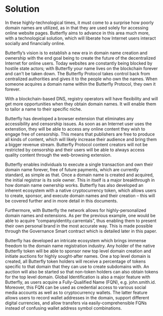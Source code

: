 # Solution

In these highly-technological times, it must come to a surprise how poorly domain names are utilized, as in that they are used solely for accessing online website pages. Butterfly aims to advance in this area much more, with a technological solution, which will liberate how Internet users interact socially and financially online. 

Butterfly’s vision is to establish a new era in domain name creation and ownership with the end goal being to create the future of the decentralized Internet for online users. Today websites are constantly being blocked by hostile state actors; with Butterfly your name lives on the blockchain forever and can't be taken down. The Butterfly Protocol takes control back from centralized authorities and gives it to the people who own the names. When someone acquires a domain name within the Butterfly Protocol, they own it forever.

With a blockchain-based DNS, registry operators will have flexibility and will get more opportunities when they obtain domain names. It will enable them to tailor a name to their specific niche. 

Butterfly has developed a browser extension that eliminates any accessibility and censorship issues. As soon as an Internet user uses the extenstion, they will be able to access any online content they wish to engage free of censorship. This means that publishers are free to produce all kinds of content, which will likely increase their audience and bring them a bigger revenue stream. Butterfly Protocol content creators will not be restricted by censorship and their users will be able to always access quality content through the web-browsing extension. 

Butterfly enables individuals to execute a single transaction and own their domain name forever, free of future payments, which are currently standard, as simple as that. Once a domain name is created and acquired, the initial registrar is its sole owner. This in itself is a major breakthrough in how domain name ownership works. Butterfly has also developed an inherent ecosystem with a native cryptocurrency token, which allows users to create, sponsor, and execute domain names and their creation – this will be covered further and in more detail in this documents. 

Furthermore, with Butterfly the network allows for highly-personalized domain names and extensions. As per the previous example, one would be able to acquire “companyidentity.carrentals”, thus enabling them to present their own personal brand in the most accurate way. This is made possible through the Governance Smart contract which is detailed later in this paper. 

Butterfly has developed an intricate ecosystem which brings immense freedom to the domain name registration industry. Any holder of the native Butterfly token will be able to sponsor new top level domain creation and initiate auctions for highly sought-after names. One a top level domain is created, all Butterfly token holders will receive a percentage of tokens specific to that domain that they can use to create subdomains with. An auction will also be started so that non-token holders can also obtain tokens for the top level domain. Global Identification is also a major feature with Butterfly, as users acquire a Fully-Qualified Name \(FQN\), e.g. john.smith.id. Moreover, this FQN can be used as credential access to various social media accounts as well as to cryptocurrency wallets. The latter feature allows users to record wallet addresses in the domain, support different digital currencies, and allow transfers via easily-comprehensible FQNs instead of confusing wallet address symbol combinations.

